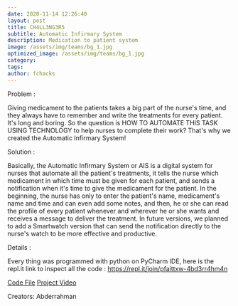 ```yaml
---
date: 2020-11-14 12:26:40
layout: post
title: CH4LL3NG3R5
subtitle: Automatic Infirmary System
description: Medication to patient system
image: /assets/img/teams/bg_1.jpg
optimized_image: /assets/img/teams/bg_1.jpg
category:
tags:
author: fchacks
---
```


Problem :

Giving medicament to the patients takes a big part of the nurse's time, and they always have to remember and write the treatments for every patient. It's long and boring. So the question is HOW TO AUTOMATE THIS TASK USING TECHNOLOGY to help nurses to complete their work?
That's why we created the Automatic Infirmary System!

Solution :

Basically, the Automatic Infirmary System or AIS is a digital system for nurses that automate all the patient's treatments, it tells the nurse which medicament in which time must be given for each patient, and sends a notification when it's time to give the medicament for the patient. In the beginning, the nurse has only to enter the patient's name, medicament's name and time and can even add some notes, and then, he or she can read the profile of every patient whenever and wherever he or she wants and receives a message to deliver the treatment. In future versions, we planned to add a Smartwatch version that can send the notification directly to the nurse's watch to be more effective and productive.

Details :

Every thing was programmed with python on PyCharm IDE, here is the repl.it link to inspect all the code : https://repl.it/join/pfaittxw-4bd3rr4hm4n


<a href="https://repl.it/join/pfaittxw-4bd3rr4hm4n">Code File</a>
<a href="https://youtu.be/pGuoYjzkmLY">Project Video</a>

Creators:
Abderrahman
